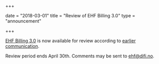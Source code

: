+++

date = "2018-03-01"
title = "Review of EHF Billing 3.0"
type = "announcement"

+++

[EHF Billing 3.0](https://test-vefa.difi.no/ehf/guide/billing/3.0/) is now available for review according to [earlier communication](/ehf/announcement/2017-03-31-notification-of-ehf-invoice-and-credit-note-3-0/).

Review period ends April 30th. Comments may be sent to [ehf@difi.no](mailto:ehf@difi.no).
